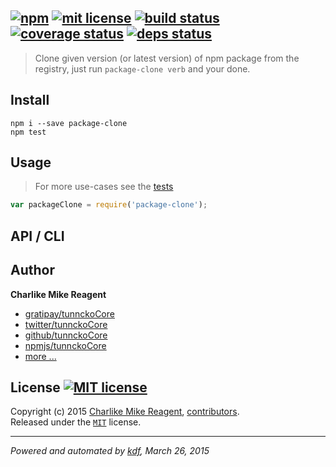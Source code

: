 ## [![npm][npmjs-img]][npmjs-url] [![mit license][license-img]][license-url] [![build status][travis-img]][travis-url] [![coverage status][coveralls-img]][coveralls-url] [![deps status][daviddm-img]][daviddm-url]

> Clone given version (or latest version) of npm package from the registry, just run `package-clone verb` and your done.

## Install
```
npm i --save package-clone
npm test
```


## Usage
> For more use-cases see the [tests](./test.js)

```js
var packageClone = require('package-clone');
```


## API / CLI


## Author
**Charlike Mike Reagent**
+ [gratipay/tunnckoCore][author-gratipay]
+ [twitter/tunnckoCore][author-twitter]
+ [github/tunnckoCore][author-github]
+ [npmjs/tunnckoCore][author-npmjs]
+ [more ...][contrib-more]


## License [![MIT license][license-img]][license-url]
Copyright (c) 2015 [Charlike Mike Reagent][contrib-more], [contributors][contrib-graf].  
Released under the [`MIT`][license-url] license.


[npmjs-url]: http://npm.im/package-clone
[npmjs-img]: https://img.shields.io/npm/v/package-clone.svg?style=flat&label=package-clone

[coveralls-url]: https://coveralls.io/r/tunnckoCore/package-clone?branch=master
[coveralls-img]: https://img.shields.io/coveralls/tunnckoCore/package-clone.svg?style=flat

[license-url]: https://github.com/tunnckoCore/package-clone/blob/master/license.md
[license-img]: https://img.shields.io/badge/license-MIT-blue.svg?style=flat

[travis-url]: https://travis-ci.org/tunnckoCore/package-clone
[travis-img]: https://img.shields.io/travis/tunnckoCore/package-clone.svg?style=flat

[daviddm-url]: https://david-dm.org/tunnckoCore/package-clone
[daviddm-img]: https://img.shields.io/david/tunnckoCore/package-clone.svg?style=flat

[author-gratipay]: https://gratipay.com/tunnckoCore
[author-twitter]: https://twitter.com/tunnckoCore
[author-github]: https://github.com/tunnckoCore
[author-npmjs]: https://npmjs.org/~tunnckocore

[contrib-more]: http://j.mp/1stW47C
[contrib-graf]: https://github.com/tunnckoCore/package-clone/graphs/contributors

***

_Powered and automated by [kdf](https://github.com/tunnckoCore), March 26, 2015_